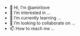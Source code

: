 - 👋 Hi, I’m @amirilove
- 👀 I’m interested in ...
- 🌱 I’m currently learning ...
- 💞️ I’m looking to collaborate on ...
- 📫 How to reach me ...

<!---
amirilove/amirilove is a ✨ special ✨ repository because its `README.md` (this file) appears on your GitHub profile.
You can click the Preview link to take a look at your changes.
--->

